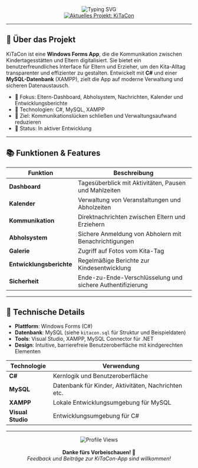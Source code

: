 <div align="center">
  <img src="https://readme-typing-svg.herokuapp.com?font=Fira+Code&size=32&duration=3000&pause=1000&color=2F81F7&center=true&vCenter=true&width=600&lines=KiTaCon;Kommunikation+für+Kitas+und+Eltern;Windows+Forms+App;Mit+MySQL+und+XAMPP;Benutzerfreundlich+und+sicher" alt="Typing SVG" />
</div>

<div align="center">
  <a href="https://github.com/55Umut/KiTaCon">
    <img src="https://img.shields.io/badge/🔭%20Aktuell-KiTaCon%20App-brightgreen?style=for-the-badge" alt="Aktuelles Projekt: KiTaCon" />
  </a>
</div>

---

## 🚀 Über das Projekt

KiTaCon ist eine **Windows Forms App**, die die Kommunikation zwischen Kindertagesstätten und Eltern digitalisiert. Sie bietet ein benutzerfreundliches Interface für Eltern und Erzieher, um den Kita-Alltag transparenter und effizienter zu gestalten. Entwickelt mit **C#** und einer **MySQL-Datenbank** (XAMPP), zielt die App auf moderne Verwaltung und sicheren Datenaustausch.

- 🔭 Fokus: Eltern-Dashboard, Abholsystem, Nachrichten, Kalender und Entwicklungsberichte
- 🌱 Technologien: C#, MySQL, XAMPP
- 🤝 Ziel: Kommunikationslücken schließen und Verwaltungsaufwand reduzieren
- 🎯 Status: In aktiver Entwicklung

---

## 📚 Funktionen & Features

| Funktion            | Beschreibung                              |
|---------------------|-------------------------------------------|
| **Dashboard**       | Tagesüberblick mit Aktivitäten, Pausen und Mahlzeiten |
| **Kalender**        | Verwaltung von Veranstaltungen und Abholzeiten |
| **Kommunikation**   | Direktnachrichten zwischen Eltern und Erziehern |
| **Abholsystem**     | Sichere Anmeldung von Abholern mit Benachrichtigungen |
| **Galerie**         | Zugriff auf Fotos vom Kita-Tag |
| **Entwicklungsberichte** | Regelmäßige Berichte zur Kindesentwicklung |
| **Sicherheit**      | Ende-zu-Ende-Verschlüsselung und sichere Authentifizierung |

---

## 🧩 Technische Details

- **Plattform**: Windows Forms (C#)
- **Datenbank**: MySQL (siehe `kitacon.sql` für Struktur und Beispieldaten)
- **Tools**: Visual Studio, XAMPP, MySQL Connector für .NET
- **Design**: Intuitive, barrierefreie Benutzeroberfläche mit kindgerechten Elementen

| Technologie        | Verwendung                       |
|--------------------|----------------------------------|
| **C#**             | Kernlogik und Benutzeroberfläche |
| **MySQL**          | Datenbank für Kinder, Aktivitäten, Nachrichten etc. |
| **XAMPP**          | Lokale Entwicklungsumgebung für MySQL |
| **Visual Studio**  | Entwicklungsumgebung für C# |

---

<div align="center">
  <img src="https://komarev.com/ghpvc/?username=55Umut&color=blue" alt="Profile Views" />
  <br><br>
  <b>Danke fürs Vorbeischauen! 👋</b><br>
  <i>Feedback und Beiträge zur KiTaCon-App sind willkommen!</i>
</div>
